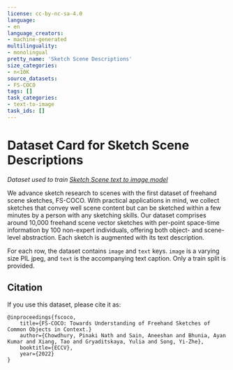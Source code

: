 ```yaml
---
license: cc-by-nc-sa-4.0
language:
- en
language_creators:
- machine-generated
multilinguality:
- monolingual
pretty_name: 'Sketch Scene Descriptions'
size_categories:
- n<10K
source_datasets:
- FS-COCO
tags: []
task_categories:
- text-to-image
task_ids: []
---
```


# Dataset Card for Sketch Scene Descriptions

_Dataset used to train [Sketch Scene text to image model]()_

We advance sketch research to scenes with the first dataset of freehand scene sketches, FS-COCO. With practical applications in mind, we collect sketches that convey well scene content but can be sketched within a few minutes by a person with any sketching skills. Our dataset comprises around 10,000 freehand scene vector sketches with per-point space-time information by 100 non-expert individuals, offering both object- and scene-level abstraction. Each sketch is augmented with its text description.

For each row, the dataset contains `image` and `text` keys. `image` is a varying size PIL jpeg, and `text` is the accompanying text caption. Only a train split is provided.


## Citation

If you use this dataset, please cite it as:

```
@inproceedings{fscoco,
    title={FS-COCO: Towards Understanding of Freehand Sketches of Common Objects in Context.}
    author={Chowdhury, Pinaki Nath and Sain, Aneeshan and Bhunia, Ayan Kumar and Xiang, Tao and Gryaditskaya, Yulia and Song, Yi-Zhe},
    booktitle={ECCV},
    year={2022}
}
```